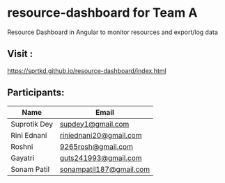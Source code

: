 # resource-dashboard for Team A
Resource Dashboard in Angular to monitor resources and export/log data

## Visit :
https://sprtkd.github.io/resource-dashboard/index.html

## Participants:
| Name        | Email          |
| ------------- | --------------------|
| Suprotik Dey | supdey1@gmail.com |
| Rini Ednani | riniednani20@gmail.com |
| Roshni | 9265rosh@gmail.com |
| Gayatri | guts241993@gmail.com |
| Sonam Patil | sonampatil187@gmail.com |
